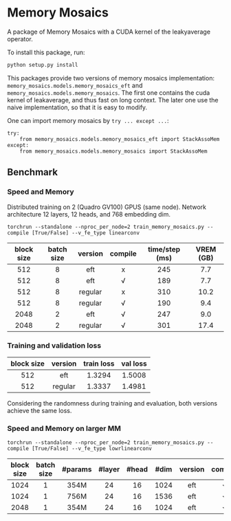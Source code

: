 # Memory Mosaics 

A package of Memory Mosaics with a CUDA kernel of the leakyaverage operator. 

To install this package, run: 

```sh 
python setup.py install 
```

This packages provide two versions of memory mosaics implementation: `memory_mosaics.models.memory_mosaics_eft` and `memory_mosaics.models.memory_mosaics`. The first one contains the cuda kernel of leakaverage, and thus fast on long context. The later one use the naive implementation, so that it is easy to modify. 


One can import memory mosaics by  `try ... except ...`:
```
try:
	from memory_mosaics.models.memory_mosaics_eft import StackAssoMem
except:
	from memory_mosaics.models.memory_mosaics import StackAssoMem
```


## Benchmark  

### Speed and Memory 

Distributed training on 2 (Quadro GV100) GPUS (same node). Network architecture 12 layers, 12 heads, and 768 embedding dim. 

```
torchrun --standalone --nproc_per_node=2 train_memory_mosaics.py --compile [True/False] --v_fe_type linearconv
```

|block size|batch size |version|compile| time/step (ms)| VREM (GB) | 
|:-------:|:-------:|:-------:|:-------:|:-------:|:-------:|
|512 |8|eft|x| 245  | 7.7 |
|512 |8|eft|√| 189  | 7.7 |
|512 |8|regular|x| 310  | 10.2|
|512 |8|regular|√| 190  | 9.4 |
|2048|2| eft| √ | 247 | 9.0 | 
|2048|2| regular| √ | 301 | 17.4|


### Training and validation loss 

|block size |version|train loss| val loss| 
|:-------:|:-------:|:-------:|:-------:|
|512 |eft| 1.3294  | 1.5008 |
|512 |regular| 1.3337  | 1.4981 |

Considering the randomness during training and evaluation, both versions achieve the same loss. 


### Speed and Memory on larger MM

```
torchrun --standalone --nproc_per_node=2 train_memory_mosaics.py --compile [True/False] --v_fe_type lowrlinearconv
```

|block size|batch size |#params |#layer|#head| #dim| version|compile| time/step (ms)| VREM (GB) | 
|:-------:|:-------:|:-------:|:-------:|:-------:|:-------:|:-------:|:-------:|:-------:|:-------:|
|1024| 1| 354M | 24 |16| 1024|eft|√| 254|9.1|
|1024| 1| 756M | 24 |16| 1536|eft|√| 439|16.2|
|2048| 1| 354M | 24 |16| 1024|eft|√| 415|12.9|


